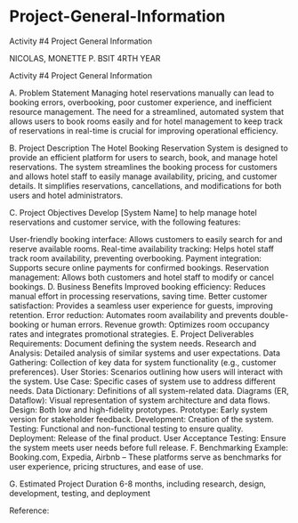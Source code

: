# Project-General-Information
Activity #4 Project General Information

NICOLAS, MONETTE P.    BSIT 4RTH YEAR

Activity #4 Project General Information

A. Problem Statement
Managing hotel reservations manually can lead to booking errors, overbooking, poor customer experience, and inefficient resource management. The need for a streamlined, automated system that allows users to book rooms easily and for hotel management to keep track of reservations in real-time is crucial for improving operational efficiency.

B. Project Description
The Hotel Booking Reservation System is designed to provide an efficient platform for users to search, book, and manage hotel reservations. The system streamlines the booking process for customers and allows hotel staff to easily manage availability, pricing, and customer details. It simplifies reservations, cancellations, and modifications for both users and hotel administrators.

C. Project Objectives
Develop [System Name] to help manage hotel reservations and customer service, with the following features:

User-friendly booking interface: Allows customers to easily search for and reserve available rooms.
Real-time availability tracking: Helps hotel staff track room availability, preventing overbooking.
Payment integration: Supports secure online payments for confirmed bookings.
Reservation management: Allows both customers and hotel staff to modify or cancel bookings.
D. Business Benefits
Improved booking efficiency: Reduces manual effort in processing reservations, saving time.
Better customer satisfaction: Provides a seamless user experience for guests, improving retention.
Error reduction: Automates room availability and prevents double-booking or human errors.
Revenue growth: Optimizes room occupancy rates and integrates promotional strategies.
E. Project Deliverables
Requirements: Document defining the system needs.
Research and Analysis: Detailed analysis of similar systems and user expectations.
Data Gathering: Collection of key data for system functionality (e.g., customer preferences).
User Stories: Scenarios outlining how users will interact with the system.
Use Case: Specific cases of system use to address different needs.
Data Dictionary: Definitions of all system-related data.
Diagrams (ER, Dataflow): Visual representation of system architecture and data flows.
Design: Both low and high-fidelity prototypes.
Prototype: Early system version for stakeholder feedback.
Development: Creation of the system.
Testing: Functional and non-functional testing to ensure quality.
Deployment: Release of the final product.
User Acceptance Testing: Ensure the system meets user needs before full release.
F. Benchmarking
Example: Booking.com, Expedia, Airbnb – These platforms serve as benchmarks for user experience, pricing structures, and ease of use.

G. Estimated Project Duration
6-8 months, including research, design, development, testing, and deployment

Reference:


